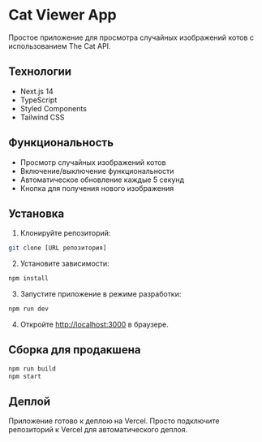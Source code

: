 # Cat Viewer App

Простое приложение для просмотра случайных изображений котов с использованием The Cat API.

## Технологии

- Next.js 14
- TypeScript
- Styled Components
- Tailwind CSS

## Функциональность

- Просмотр случайных изображений котов
- Включение/выключение функциональности
- Автоматическое обновление каждые 5 секунд
- Кнопка для получения нового изображения

## Установка

1. Клонируйте репозиторий:
```bash
git clone [URL репозитория]
```

2. Установите зависимости:
```bash
npm install
```

3. Запустите приложение в режиме разработки:
```bash
npm run dev
```

4. Откройте [http://localhost:3000](http://localhost:3000) в браузере.

## Сборка для продакшена

```bash
npm run build
npm start
```

## Деплой

Приложение готово к деплою на Vercel. Просто подключите репозиторий к Vercel для автоматического деплоя.
